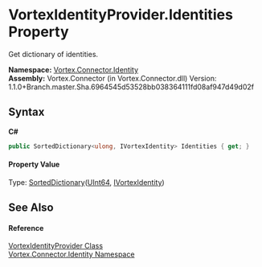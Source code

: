 # VortexIdentityProvider.Identities Property 
 

Get dictionary of identities.

**Namespace:**&nbsp;<a href="N_Vortex_Connector_Identity.md">Vortex.Connector.Identity</a><br />**Assembly:**&nbsp;Vortex.Connector (in Vortex.Connector.dll) Version: 1.1.0+Branch.master.Sha.6964545d53528bb038364111fd08af947d49d02f

## Syntax

**C#**<br />
``` C#
public SortedDictionary<ulong, IVortexIdentity> Identities { get; }
```


#### Property Value
Type: <a href="http://msdn2.microsoft.com/en-us/library/f7fta44c" target="_blank">SortedDictionary</a>(<a href="http://msdn2.microsoft.com/en-us/library/06cf7918" target="_blank">UInt64</a>, <a href="T_Vortex_Connector_Identity_IVortexIdentity.md">IVortexIdentity</a>)

## See Also


#### Reference
<a href="T_Vortex_Connector_Identity_VortexIdentityProvider.md">VortexIdentityProvider Class</a><br /><a href="N_Vortex_Connector_Identity.md">Vortex.Connector.Identity Namespace</a><br />